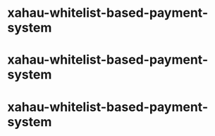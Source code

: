 # xahau-whitelist-based-payment-system
# xahau-whitelist-based-payment-system
# xahau-whitelist-based-payment-system
